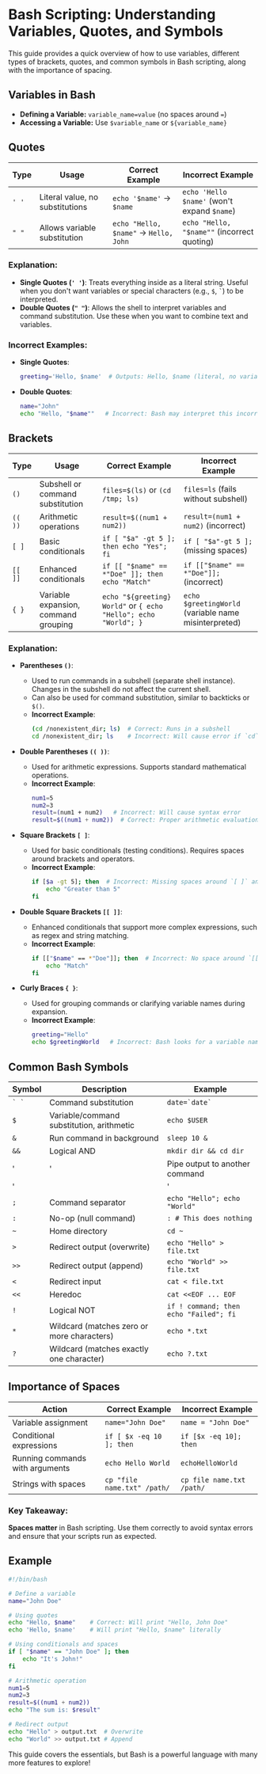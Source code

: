 
# Bash Scripting: Understanding Variables, Quotes, and Symbols

This guide provides a quick overview of how to use variables, different types of brackets, quotes, and common symbols in Bash scripting, along with the importance of spacing.

## Variables in Bash

- **Defining a Variable:** `variable_name=value` (no spaces around `=`)
- **Accessing a Variable:** Use `$variable_name` or `${variable_name}`

## Quotes

| Type   | Usage                                | Correct Example                           | Incorrect Example            |
|--------|-------------------------------------|-------------------------------------------|------------------------------|
| `' '`  | Literal value, no substitutions     | `echo '$name'` → `$name`                  | `echo 'Hello $name'` (won't expand `$name`) |
| `" "`  | Allows variable substitution        | `echo "Hello, $name"` → `Hello, John`     | `echo "Hello, "$name""` (incorrect quoting) |

### Explanation:
- **Single Quotes (`' '`)**: Treats everything inside as a literal string. Useful when you don't want variables or special characters (e.g., `$`, `` ` ``) to be interpreted.
- **Double Quotes (`" "`)**: Allows the shell to interpret variables and command substitution. Use these when you want to combine text and variables.

### Incorrect Examples:
- **Single Quotes**: 
  ```bash
  greeting='Hello, $name'  # Outputs: Hello, $name (literal, no variable expansion)
  ```
- **Double Quotes**:
  ```bash
  name="John"
  echo "Hello, "$name""   # Incorrect: Bash may interpret this incorrectly, causing errors
  ```

## Brackets

| Type     | Usage                                    | Correct Example                                  | Incorrect Example                    |
|----------|-----------------------------------------|--------------------------------------------------|-------------------------------------|
| `()`     | Subshell or command substitution        | `files=$(ls)` or `(cd /tmp; ls)`                 | `files=ls` (fails without subshell) |
| `(( ))`  | Arithmetic operations                   | `result=$((num1 + num2))`                        | `result=(num1 + num2)` (incorrect)  |
| `[ ]`    | Basic conditionals                      | `if [ "$a" -gt 5 ]; then echo "Yes"; fi`         | `if [ "$a"-gt 5 ];` (missing spaces)|
| `[[ ]]`  | Enhanced conditionals                   | `if [[ "$name" == *"Doe" ]]; then echo "Match"`  | `if [["$name" == *"Doe"]];` (incorrect)|
| `{ }`    | Variable expansion, command grouping    | `echo "${greeting} World"` or `{ echo "Hello"; echo "World"; }` | `echo $greetingWorld` (variable name misinterpreted) |

### Explanation:
- **Parentheses `()`**:
  - Used to run commands in a subshell (separate shell instance). Changes in the subshell do not affect the current shell.
  - Can also be used for command substitution, similar to backticks or `$()`.
  - **Incorrect Example**: 
    ```bash
    (cd /nonexistent_dir; ls)  # Correct: Runs in a subshell
    cd /nonexistent_dir; ls    # Incorrect: Will cause error if `cd` fails, affecting subsequent commands
    ```
  
- **Double Parentheses `(( ))`**:
  - Used for arithmetic expressions. Supports standard mathematical operations.
  - **Incorrect Example**:
    ```bash
    num1=5
    num2=3
    result=(num1 + num2)   # Incorrect: Will cause syntax error
    result=$((num1 + num2))  # Correct: Proper arithmetic evaluation
    ```

- **Square Brackets `[ ]`**:
  - Used for basic conditionals (testing conditions). Requires spaces around brackets and operators.
  - **Incorrect Example**:
    ```bash
    if [$a -gt 5]; then  # Incorrect: Missing spaces around `[ ]` and operators
        echo "Greater than 5"
    fi
    ```

- **Double Square Brackets `[[ ]]`**:
  - Enhanced conditionals that support more complex expressions, such as regex and string matching.
  - **Incorrect Example**:
    ```bash
    if [["$name" == *"Doe"]]; then  # Incorrect: No space around `[[ ]]` and operators
        echo "Match"
    fi
    ```

- **Curly Braces `{ }`**:
  - Used for grouping commands or clarifying variable names during expansion.
  - **Incorrect Example**:
    ```bash
    greeting="Hello"
    echo $greetingWorld   # Incorrect: Bash looks for a variable named `greetingWorld`
    ```

## Common Bash Symbols

| Symbol       | Description                                     | Example                                   |
|--------------|-------------------------------------------------|-------------------------------------------|
| `` ` ` ``    | Command substitution                            | ``date=`date` ``                          |
| `$`          | Variable/command substitution, arithmetic       | `echo $USER`                              |
| `&`          | Run command in background                       | `sleep 10 &`                              |
| `&&`         | Logical AND                                     | `mkdir dir && cd dir`                     |
|  '| '        | Pipe output to another command                  | `ls -l | grep "txt"`                      |
|  '|| '       | Logical OR                                      | `cd /dir || echo "Failed"`                |
| `;`          | Command separator                               | `echo "Hello"; echo "World"`              |
| `:`          | No-op (null command)                            | `: # This does nothing`                   |
| `~`          | Home directory                                  | `cd ~`                                    |
| `>`          | Redirect output (overwrite)                     | `echo "Hello" > file.txt`                 |
| `>>`         | Redirect output (append)                        | `echo "World" >> file.txt`                |
| `<`          | Redirect input                                  | `cat < file.txt`                          |
| `<<`         | Heredoc                                         | `cat <<EOF ... EOF`                       |
| `!`          | Logical NOT                                     | `if ! command; then echo "Failed"; fi`    |
| `*`          | Wildcard (matches zero or more characters)      | `echo *.txt`                              |
| `?`          | Wildcard (matches exactly one character)        | `echo ?.txt`                              |

## Importance of Spaces

| Action                          | Correct Example                | Incorrect Example         |
|---------------------------------|--------------------------------|---------------------------|
| Variable assignment             | `name="John Doe"`              | `name = "John Doe"`       |
| Conditional expressions         | `if [ $x -eq 10 ]; then`       | `if [$x -eq 10]; then`    |
| Running commands with arguments | `echo Hello World`             | `echoHelloWorld`          |
| Strings with spaces             | `cp "file name.txt" /path/`    | `cp file name.txt /path/` |

### Key Takeaway:
**Spaces matter** in Bash scripting. Use them correctly to avoid syntax errors and ensure that your scripts run as expected.

## Example

```bash
#!/bin/bash

# Define a variable
name="John Doe"

# Using quotes
echo "Hello, $name"    # Correct: Will print "Hello, John Doe"
echo 'Hello, $name'    # Will print "Hello, $name" literally

# Using conditionals and spaces
if [ "$name" == "John Doe" ]; then
    echo "It's John!"
fi

# Arithmetic operation
num1=5
num2=3
result=$((num1 + num2))
echo "The sum is: $result"

# Redirect output
echo "Hello" > output.txt  # Overwrite
echo "World" >> output.txt # Append
```

This guide covers the essentials, but Bash is a powerful language with many more features to explore!

